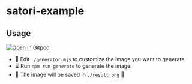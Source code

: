 # satori-example

## Usage

[![Open in Gitpod](https://gitpod.io/button/open-in-gitpod.svg)](https://gitpod.io/#https://github.com/Siddhant-K-code/satori-example)

- 📝 Edit `./generator.mjs` to customize the image you want to generate.
- ⌛️ Run `npm run generate` to generate the image. 
- 🎉 The image will be saved in [`./result.png`](./result.png) 🌠
